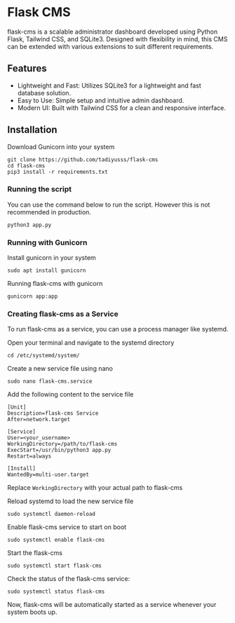 # Flask CMS


flask-cms is a scalable administrator dashboard developed using Python Flask, Tailwind CSS, and SQLite3. Designed with flexibility in mind, this CMS can be extended with various extensions to suit different requirements.

## Features

- Lightweight and Fast: Utilizes SQLite3 for a lightweight and fast database solution.
- Easy to Use: Simple setup and intuitive admin dashboard.
- Modern UI: Built with Tailwind CSS for a clean and responsive interface.

## Installation

Download Gunicorn into your system
```
git clone https://github.com/tadiyusss/flask-cms
cd flask-cms
pip3 install -r requirements.txt
```

### Running the script
You can use the command below to run the script. However this is not recommended in production.
```
python3 app.py
```

### Running with Gunicorn

Install gunicorn in your system
```
sudo apt install gunicorn
```
Running flask-cms with gunicorn
```
gunicorn app:app
```

### Creating flask-cms as a Service

To run flask-cms as a service, you can use a process manager like systemd. 

Open your terminal and navigate to the systemd directory
```
cd /etc/systemd/system/
```

Create a new service file using nano
```
sudo nano flask-cms.service
```
Add the following content to the service file
```
[Unit]
Description=flask-cms Service
After=network.target

[Service]
User=<your_username>
WorkingDirectory=/path/to/flask-cms
ExecStart=/usr/bin/python3 app.py
Restart=always

[Install]
WantedBy=multi-user.target
```
Replace `WorkingDirectory` with your actual path to flask-cms


Reload systemd to load the new service file
```
sudo systemctl daemon-reload
```
Enable flask-cms service to start on boot
```
sudo systemctl enable flask-cms
```
Start the flask-cms 
```
sudo systemctl start flask-cms
```
Check the status of the flask-cms service:
```
sudo systemctl status flask-cms
```
Now, flask-cms will be automatically started as a service whenever your system boots up.